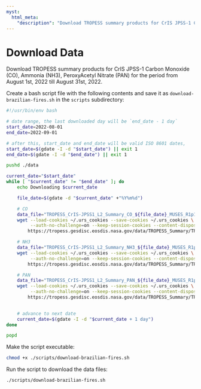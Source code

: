 ```yaml
---
myst:
  html_meta:
    "description": "Download TROPESS summary products for CrIS JPSS-1 Carbon Monoxide (CO), Ammonia (NH3), PeroxyAcetyl Nitrate (PAN) for the period from August 1st, 2022 till August 31st, 2022."
---
```


# Download Data

Download TROPESS summary products for CrIS JPSS-1 Carbon Monoxide (CO), Ammonia (NH3), PeroxyAcetyl Nitrate (PAN) for the period from August 1st, 2022 till August 31st, 2022. 

Create a bash script file with the following contents and save it as `download-brazilian-fires.sh` in the `scripts` subdirectory:

```bash
#!/usr/bin/env bash

# date range, the last downloaded day will be `end_date - 1 day`
start_date=2022-08-01
end_date=2022-09-01

# after this, start_date and end_date will be valid ISO 8601 dates,
start_date=$(gdate -I -d "$start_date") || exit 1
end_date=$(gdate -I -d "$end_date") || exit 1

pushd ./data

current_date="$start_date"
while [ "$current_date" != "$end_date" ]; do 
    echo Downloading $current_date

    file_date=$(gdate -d "$current_date" +"%Y%m%d")

    # CO
    data_file="TROPESS_CrIS-JPSS1_L2_Summary_CO_${file_date}_MUSES_R1p17_FS_F0p6.nc"
    wget --load-cookies ~/.urs_cookies --save-cookies ~/.urs_cookies \
         --auth-no-challenge=on --keep-session-cookies --content-disposition --continue \
        https://tropess.gesdisc.eosdis.nasa.gov/data/TROPESS_Summary/TRPSYL2COCRS1FS.1/2022/$data_file

    # NH3
    data_file="TROPESS_CrIS-JPSS1_L2_Summary_NH3_${file_date}_MUSES_R1p17_FS_F0p6.nc"
    wget --load-cookies ~/.urs_cookies --save-cookies ~/.urs_cookies \
         --auth-no-challenge=on --keep-session-cookies --content-disposition --continue \
        https://tropess.gesdisc.eosdis.nasa.gov/data/TROPESS_Summary/TRPSYL2NH3CRS1FS.1/2022//$data_file

    # PAN
    data_file="TROPESS_CrIS-JPSS1_L2_Summary_PAN_${file_date}_MUSES_R1p17_FS_F0p6.nc"
    wget --load-cookies ~/.urs_cookies --save-cookies ~/.urs_cookies \
         --auth-no-challenge=on --keep-session-cookies --content-disposition --continue \
        https://tropess.gesdisc.eosdis.nasa.gov/data/TROPESS_Summary/TRPSYL2PANCRS1FS.1/2022/$data_file
    

    # advance to next date
    current_date=$(gdate -I -d "$current_date + 1 day")
done

popd
```

Make the script executable:

```bash
chmod +x ./scripts/download-brazilian-fires.sh
```

Run the script to download the data files:

```bash
./scripts/download-brazilian-fires.sh
```
